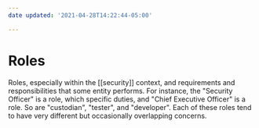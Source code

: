 ```yaml
---
date updated: '2021-04-28T14:22:44-05:00'

---
```


# Roles

Roles, especially within the [[security]] context, and requirements and responsibilities that some entity performs.  For instance, the "Security Officer" is a role, which specific duties, and "Chief Executive Officer" is a role.  So are "custodian", "tester", and "developer".  Each of these roles tend to have very different but occasionally overlapping concerns.
